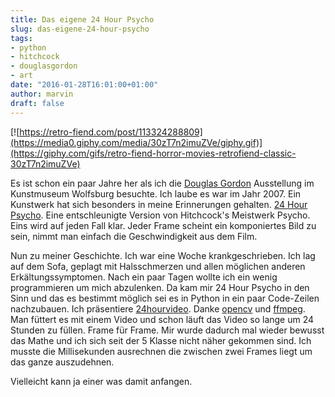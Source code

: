 ```yaml
---
title: Das eigene 24 Hour Psycho
slug: das-eigene-24-hour-psycho
tags:
- python
- hitchcock
- douglasgordon
- art
date: "2016-01-28T16:01:00+01:00"
author: marvin
draft: false
---
```

[![https://retro-fiend.com/post/113324288809](https://media0.giphy.com/media/30zT7n2imuZVe/giphy.gif)](https://giphy.com/gifs/retro-fiend-horror-movies-retrofiend-classic-30zT7n2imuZVe)

Es ist schon ein paar Jahre her als ich die [Douglas Gordon](https://de.wikipedia.org/wiki/Douglas_Gordon) Ausstellung im Kunstmuseum Wolfsburg besuchte. Ich laube es war im Jahr 2007. Ein Kunstwerk hat sich besonders in meine Erinnerungen gehalten. [24 Hour Psycho](https://de.wikipedia.org/wiki/24_Hour_Psycho). Eine entschleunigte Version von Hitchcock's Meistwerk Psycho. Eins wird auf jeden Fall klar. Jeder Frame scheint ein komponiertes Bild zu sein, nimmt man einfach die Geschwindigkeit aus dem Film.

Nun zu meiner Geschichte. Ich war eine Woche krankgeschrieben. Ich lag auf dem Sofa, geplagt mit Halsschmerzen und allen möglichen anderen Erkältungssymptomen. Nach ein paar Tagen wollte ich ein wenig programmieren um mich abzulenken. Da kam mir 24 Hour Psycho in den Sinn und das es bestimmt möglich sei es in Python in ein paar Code-Zeilen nachzubauen. Ich präsentiere [24hourvideo](https://github.com/xsteadfastx/24hourvideo). Danke [opencv](http://opencv.org) und [ffmpeg](http://ffmpeg.org). Man füttert es mit einem Video und schon läuft das Video so lange um 24 Stunden zu füllen. Frame für Frame. Mir wurde dadurch mal wieder bewusst das Mathe und ich sich seit der 5 Klasse nicht näher gekommen sind. Ich musste die Millisekunden ausrechnen die zwischen zwei Frames liegt um das ganze auszudehnen.

Vielleicht kann ja einer was damit anfangen.